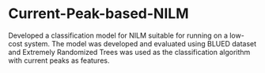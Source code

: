 # Current-Peak-based-NILM

Developed a classification model for NILM suitable for running on a low-cost
system. The model was developed and evaluated using BLUED dataset and
Extremely Randomized Trees was used as the classification algorithm with
current peaks as features.
